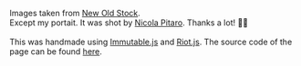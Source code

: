Images taken from [New Old Stock](nos.twnsnd.co).<br />
Except my portait. It was shot by [Nicola Pitaro](http://nicolapitaro.ch/indexcs.php). Thanks a lot! 🎉🎉<br /><br />
This was handmade using [Immutable.js](https://facebook.github.io/immutable-js/) and [Riot.js](http://riotjs.com/). The source code of the page can be found [here](https://github.com/Kriegslustig/lucaschmid.net/blob/master/client/resume.js).<br />

